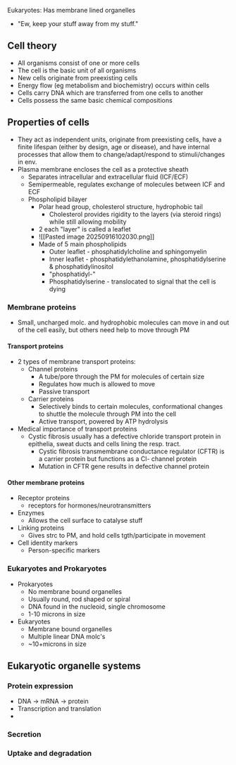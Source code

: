 Eukaryotes: Has membrane lined organelles 
- "Ew, keep your stuff away from my stuff."

## Cell theory
- All organisms consist of one or more cells
- The cell is the basic unit of all organisms
- New cells originate from preexisting cells
- Energy flow (eg metabolism and biochemistry) occurs within cells
- Cells carry DNA which are transferred from one cells to another
- Cells possess the same basic chemical compositions

## Properties of cells 
- They act as independent units, originate from preexisting cells, have a finite lifespan (either by design, age or disease), and have internal processes that allow them to change/adapt/respond to stimuli/changes in env. 
- Plasma membrane encloses the cell as a protective sheath 
	- Separates intracellular and extracellular fluid (ICF/ECF)
	- Semipermeable, regulates exchange of molecules between ICF and ECF 
	- Phospholipid bilayer
		- Polar head group, cholesterol structure, hydrophobic tail
			- Cholesterol provides rigidity to the layers (via steroid rings) while still allowing mobility
		- 2 each "layer" is called a leaflet
		- ![[Pasted image 20250916102030.png]]
		- Made of 5 main phospholipids
			- Outer leaflet - phosphatidylcholine and sphingomyelin
			- Inner leaflet - phosphatidylethanolamine, phosphatidylserine & phosphatidylinositol
			- "phosphatidyl-"
			- Phosphatidylserine - translocated to signal that the cell is dying

### Membrane proteins
- Small, uncharged molc. and hydrophobic molecules can move in and out of the cell easily, but others need help to move through PM
#### Transport proteins
- 2 types of membrane transport proteins:
	- Channel proteins
		- A tube/pore through the PM for molecules of certain size
		- Regulates how much is allowed to move
		- Passive transport
	- Carrier proteins
		- Selectively binds to certain molecules, conformational changes to shuttle the molecule through PM into the cell
		- Active transport, powered by ATP hydrolysis
- Medical importance of transport proteins 
	- Cystic fibrosis usually has a defective chloride transport protein in epithelia, sweat ducts and cells lining the resp. tract. 
		- Cystic fibrosis transmembrane conductance regulator (CFTR) is a carrier protein but functions as a Cl- channel protein
		- Mutation in CFTR gene results in defective channel protein
#### Other membrane proteins
- Receptor proteins 
	- receptors for hormones/neurotransmitters
- Enzymes
	- Allows the cell surface to catalyse stuff
- Linking proteins
	- Gives strc to PM, and hold cells tgth/participate in movement
- Cell identity markers
	- Person-specific markers
### Eukaryotes and Prokaryotes
- Prokaryotes 
	- No membrane bound organelles
	- Usually round, rod shaped or spiral
	- DNA found in the nucleoid, single chromosome
	- 1-10 microns in size
- Eukaryotes
	- Membrane bound organelles
	- Multiple linear DNA molc's 
	- ~10+microns in size

## Eukaryotic organelle systems 

### Protein expression
- DNA -> mRNA -> protein
- Transcription and translation
- 

### Secretion

### Uptake and degradation

